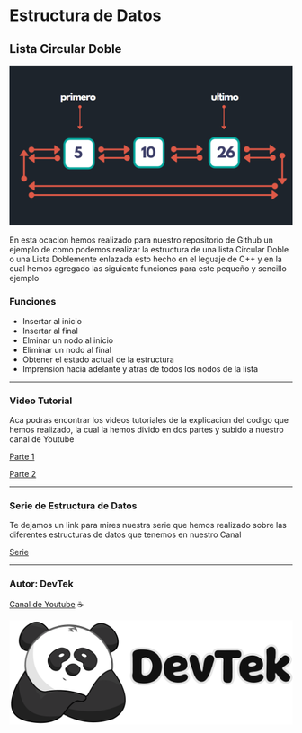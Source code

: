 # Estructura de Datos

## Lista Circular Doble

![Lista](src/lista.png)

En esta ocacion hemos realizado para nuestro repositorio de Github un ejemplo de como podemos realizar la estructura de una lista Circular Doble o una Lista Doblemente enlazada esto hecho en el leguaje de C++ y en la cual hemos agregado las siguiente funciones para este pequeño y sencillo ejemplo

### Funciones

* Insertar al inicio 
* Insertar al final
* Elminar un nodo al inicio
* Eliminar un nodo al final
* Obtener el estado actual de la estructura
* Imprension hacia adelante y atras de todos los nodos de la lista

---
### Video Tutorial 

Aca podras encontrar los videos tutoriales de la explicacion del codigo que hemos realizado, la cual la hemos divido en dos partes y subido a nuestro canal de Youtube

[Parte 1](https://www.youtube.com/watch?v=tnhlVQZ06Xo)

[Parte 2](https://www.youtube.com/watch?v=ZGBniussDl8)

---
### Serie de Estructura de Datos

Te dejamos un link para mires nuestra serie que hemos realizado sobre las diferentes estructuras de datos que tenemos en nuestro Canal 

[Serie](https://www.youtube.com/playlist?list=PLsNXwVWhLj8S5Vz--hFcWKL9fwMNB3M5b)

---

### Autor: DevTek

[Canal de Youtube](https://www.youtube.com/channel/UClawZxxlqfXzPetVvUnMb4g) :coffee:

![DevTek](src/DevTek.png)

